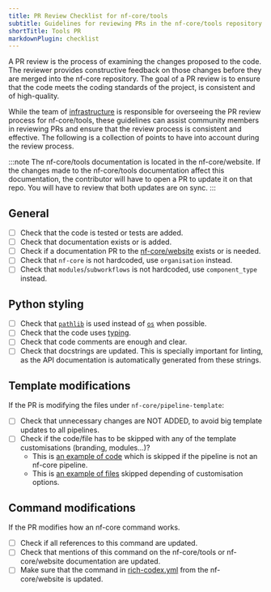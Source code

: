 ```yaml
---
title: PR Review Checklist for nf-core/tools
subtitle: Guidelines for reviewing PRs in the nf-core/tools repository
shortTitle: Tools PR
markdownPlugin: checklist
---
```


A PR review is the process of examining the changes proposed to the code. The reviewer provides constructive feedback on those changes before they are merged into the nf-core repository. The goal of a PR review is to ensure that the code meets the coding standards of the project, is consistent and of high-quality.

While the team of [infrastructure](https://github.com/orgs/nf-core/teams/infrastucture/members) is responsible for overseeing the PR review process for nf-core/tools, these guidelines can assist community members in reviewing PRs and ensure that the review process is consistent and effective. The following is a collection of points to have into account during the review process.

:::note
The nf-core/tools documentation is located in the nf-core/website. If the changes made to the nf-core/tools
documentation affect this documentation, the contributor will have to open a PR to update it on that repo.
You will have to review that both updates are on sync.
:::

## General

- [ ] Check that the code is tested or tests are added.
- [ ] Check that documentation exists or is added.
- [ ] Check if a documentation PR to the [nf-core/website](https://github.com/nf-core/website) exists or is needed.
- [ ] Check that `nf-core` is not hardcoded, use `organisation` instead.
- [ ] Check that `modules`/`subworkflows` is not hardcoded, use `component_type` instead.

## Python styling

- [ ] Check that [`pathlib`](https://docs.python.org/3/library/pathlib.html) is used instead of [`os`](https://docs.python.org/3/library/os.html) when possible.
- [ ] Check that the code uses [typing](https://docs.python.org/3/library/typing.html).
- [ ] Check that code comments are enough and clear.
- [ ] Check that docstrings are updated. This is specially important for linting, as the API documentation is automatically generated from these strings.

## Template modifications

If the PR is modifying the files under `nf-core/pipeline-template`:

- [ ] Check that unnecessary changes are NOT ADDED, to avoid big template updates to all pipelines.
- [ ] Check if the code/file has to be skipped with any of the template customisations (branding, modules…)?
  - This is [an example of code](https://github.com/nf-core/tools/blob/master/nf_core/pipeline-template/README.md?plain=1#L1-L10) which is skipped if the pipeline is not an nf-core pipeline.
  - This is [an example of files](https://github.com/nf-core/tools/blob/master/nf_core/create.py#L61C9-L74) skipped depending of customisation options.

## Command modifications

If the PR modifies how an nf-core command works.

- [ ] Check if all references to this command are updated.
- [ ] Check that mentions of this command on the nf-core/tools or nf-core/website documentation are updated.
- [ ] Make sure that the command in [rich-codex.yml](https://github.com/nf-core/website/blob/main/.github/rich-codex.yml) from the nf-core/website is updated.
